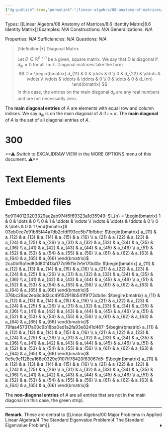 ```yaml
---
{"dg-publish":true,"permalink":"/linear-algebra/08-anatomy-of-matrices/8-5-diagonal-matrix/","tags":["Type/Definition","Topic/Linear_Algebra"]}
---
```


Types: [[Linear Algebra/08 Anatomy of Matrices/8.6 Identity Matrix\|8.6 Identity Matrix]]
Examples: *N/A*
Constructions: *N/A*
Generalizations: *N/A*

Properties: *N/A*
Sufficiencies: *N/A*
Questions: *N/A*

> [!definition|*] Diagonal Matrix
> 
> Let $D \in \mathbb{R}^{n \times n}$ be a given, square matrix. We say that $D$ is diagonal if $d_{ik}=0$ for all $i \neq k$. Diagonal matrices take the form
> $$
> D = \begin{bmatrix}
> d_{11} & 0 & \dots & 0 \\
> 0 & d_{22} & \ddots & \vdots \\
> \vdots & \ddots & \ddots & 0 \\
> 0 & \dots & 0 & d_{nn}
> \end{bmatrix}
> $$
> In this case, the entries on the main diagonal $d_{ii}$ are any real numbers and are not necessarily zero.

The **main diagonal entries** of $A$ are elements with equal row and column indices. We say $a_{ik}$ is on the main diagonal of $A$ if $i=k$. The **main diagonal** of $A$ is the set of all diagonal entries of $A$.


<div class="transclusion internal-embed is-loaded"><div class="markdown-embed">

<div class="markdown-embed-title">

# 300

</div>



==⚠  Switch to EXCALIDRAW VIEW in the MORE OPTIONS menu of this document. ⚠==


# Text Elements
# Embedded files
5e91140120203329ae2ab974f6f69323a1d35949: $I_{n} = \begin{bmatrix}
1 & 0 & \dots & 0 \\
0 & 1 & \ddots & \vdots \\
\vdots & \ddots & \ddots & 0 \\
0 & \dots & 0 & 1
\end{bmatrix}$
03eb0ce7e91b85f44a7db2cfdff93cc5b71bfbbe: $\begin{bmatrix}
a_{11} & a_{12} & a_{13} & a_{14} & a_{15} & a_{16} \\
a_{21} & a_{22} & a_{23} & a_{24} & a_{25} & a_{26} \\
a_{31} & a_{32} & a_{33} & a_{34} & a_{35} & a_{36} \\
a_{41} & a_{42} & a_{43} & a_{44} & a_{45} & a_{46} \\
a_{51} & a_{52} & a_{53} & a_{54} & a_{55} & a_{56} \\
a_{61} & a_{62} & a_{63} & a_{64} & a_{65} & a_{66}
\end{bmatrix}$
2ca0bf9a1ed80d80f413a177c95f1e7e1e170d0b: $\begin{bmatrix}
a_{11} & a_{12} & a_{13} & a_{14} & a_{15} & a_{16} \\
a_{21} & a_{22} & a_{23} & a_{24} & a_{25} & a_{26} \\
a_{31} & a_{32} & a_{33} & a_{34} & a_{35} & a_{36} \\
a_{41} & a_{42} & a_{43} & a_{44} & a_{45} & a_{46} \\
a_{51} & a_{52} & a_{53} & a_{54} & a_{55} & a_{56} \\
a_{61} & a_{62} & a_{63} & a_{64} & a_{65} & a_{66}
\end{bmatrix}$
376bc28ac2eb8c3d2cc49152918b541f9172db4e: $\begin{bmatrix}
a_{11} & a_{12} & a_{13} & a_{14} & a_{15} & a_{16} \\
a_{21} & a_{22} & a_{23} & a_{24} & a_{25} & a_{26} \\
a_{31} & a_{32} & a_{33} & a_{34} & a_{35} & a_{36} \\
a_{41} & a_{42} & a_{43} & a_{44} & a_{45} & a_{46} \\
a_{51} & a_{52} & a_{53} & a_{54} & a_{55} & a_{56} \\
a_{61} & a_{62} & a_{63} & a_{64} & a_{65} & a_{66}
\end{bmatrix}$
79faa457317a00c9b18ba0ed1a2fa93e8241d467: $\begin{bmatrix}
a_{11} & a_{12} & a_{13} & a_{14} & a_{15} & a_{16} \\
a_{21} & a_{22} & a_{23} & a_{24} & a_{25} & a_{26} \\
a_{31} & a_{32} & a_{33} & a_{34} & a_{35} & a_{36} \\
a_{41} & a_{42} & a_{43} & a_{44} & a_{45} & a_{46} \\
a_{51} & a_{52} & a_{53} & a_{54} & a_{55} & a_{56} \\
a_{61} & a_{62} & a_{63} & a_{64} & a_{65} & a_{66}
\end{bmatrix}$
9e5e9c1128ca168e0329e9107ff78420f83067d5: $\begin{bmatrix}
a_{11} & a_{12} & a_{13} & a_{14} & a_{15} & a_{16} \\
a_{21} & a_{22} & a_{23} & a_{24} & a_{25} & a_{26} \\
a_{31} & a_{32} & a_{33} & a_{34} & a_{35} & a_{36} \\
a_{41} & a_{42} & a_{43} & a_{44} & a_{45} & a_{46} \\
a_{51} & a_{52} & a_{53} & a_{54} & a_{55} & a_{56} \\
a_{61} & a_{62} & a_{63} & a_{64} & a_{65} & a_{66}
\end{bmatrix}$



</div></div>

The **non-diagonal entries** of $A$ are all entries that are not in the main diagonal (in this case, the green strip). 

---
**Remark.** These are central to  [[Linear Algebra/00 Major Problems in Applied Linear Algebra/4 The Standard Eigenvalue Problem\|4 The Standard Eigenvalue Problem]].
 <span style='float:right;'>$\blacklozenge$</span>